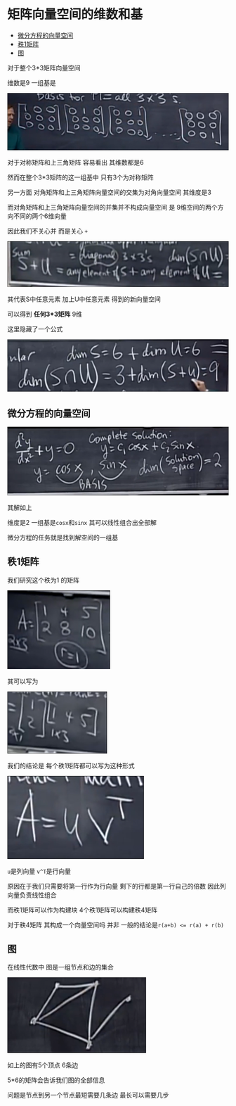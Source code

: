 # 矩阵向量空间的维数和基
 
* [微分方程的向量空间](#微分方程的向量空间)
* [秩1矩阵](#秩1矩阵)
* [图](#图)

对于整个3*3矩阵向量空间

维数是9 一组基是

![](img/0de9d9f3.png)

对于对称矩阵和上三角矩阵 容易看出 其维数都是6

然而在整个3*3矩阵的这一组基中 只有3个为对称矩阵

另一方面 对角矩阵和上三角矩阵向量空间的交集为对角向量空间 其维度是3

而对角矩阵和上三角矩阵向量空间的并集并不构成向量空间 是 9维空间的两个方向不同的两个6维向量 

因此我们不关心并 而是关心 `+`

![](img/a3bc3705.png)

其代表S中任意元素 加上U中任意元素 得到的新向量空间

可以得到 **任何3*3矩阵** 9维

这里隐藏了一个公式 

![](img/b051d5ff.png)

## 微分方程的向量空间

![](img/ac4a4626.png)

其解如上

维度是2 一组基是`cosx`和`sinx` 其可以线性组合出全部解

微分方程的任务就是找到解空间的一组基

## 秩1矩阵

我们研究这个秩为1 的矩阵

![](img/7d60753b.png)

其可以写为

![](img/00bb122e.png)

我们的结论是 每个秩1矩阵都可以写为这种形式

![](img/75ad3d10.png)

`u`是列向量 `v^T`是行向量

原因在于我们只需要将第一行作为行向量 剩下的行都是第一行自己的倍数 因此列向量负责线性组合

而秩1矩阵可以作为构建块 4个秩1矩阵可以构建秩4矩阵

对于秩4矩阵 其构成一个向量空间吗 并非 一般的结论是`r(a+b) <= r(a) + r(b)`

## 图

在线性代数中 图是一组节点和边的集合

![](img/f55cbd11.png)

如上的图有5个顶点 6条边

5*6的矩阵会告诉我们图的全部信息

问题是节点到另一个节点最短需要几条边 最长可以需要几步

